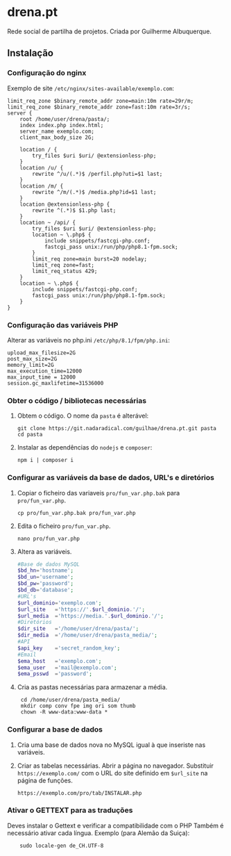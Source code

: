 # drena.pt

Rede social de partilha de projetos.
Criada por Guilherme Albuquerque.

## Instalação

### Configuração do nginx

Exemplo de site `/etc/nginx/sites-available/exemplo.com`:

    limit_req_zone $binary_remote_addr zone=main:10m rate=29r/m;
    limit_req_zone $binary_remote_addr zone=fast:10m rate=3r/s;
    server {
        root /home/user/drena/pasta/;
        index index.php index.html;
        server_name exemplo.com;
        client_max_body_size 2G;

        location / {
            try_files $uri $uri/ @extensionless-php;
        }
        location /u/ {
            rewrite ^/u/(.*)$ /perfil.php?uti=$1 last;
        }
        location /m/ {
            rewrite ^/m/(.*)$ /media.php?id=$1 last;
        }
        location @extensionless-php {
            rewrite ^(.*)$ $1.php last;
        }
        location ~ /api/ {
            try_files $uri $uri/ @extensionless-php;
            location ~ \.php$ {
                include snippets/fastcgi-php.conf;
                fastcgi_pass unix:/run/php/php8.1-fpm.sock;
            }
            limit_req zone=main burst=20 nodelay;
            limit_req zone=fast;
            limit_req_status 429;
        }
        location ~ \.php$ {
            include snippets/fastcgi-php.conf;
            fastcgi_pass unix:/run/php/php8.1-fpm.sock;
        }
    }

### Configuração das variáveis PHP

Alterar as variáveis no php.ini `/etc/php/8.1/fpm/php.ini`:

    upload_max_filesize=2G
    post_max_size=2G
    memory_limit=2G
    max_execution_time=12000
    max_input_time = 12000
    session.gc_maxlifetime=31536000

### Obter o código / bibliotecas necessárias

1. Obtem o código. O nome da `pasta` é alterável:

       git clone https://git.nadaradical.com/guilhae/drena.pt.git pasta
       cd pasta

2. Instalar as dependências do `nodejs` e `composer`:

       npm i | composer i

### Configurar as variáveis da base de dados, URL's e diretórios

1. Copiar o ficheiro das variaveis `pro/fun_var.php.bak` para `pro/fun_var.php`.

       cp pro/fun_var.php.bak pro/fun_var.php

2. Edita o ficheiro `pro/fun_var.php`.

       nano pro/fun_var.php

3. Altera as variáveis.

    ```php
    #Base de dados MySQL
    $bd_hn='hostname';
    $bd_un='username';
    $bd_pw='password';
    $bd_db='database';
    #URL's
    $url_dominio='exemplo.com';
    $url_site   ='https://'.$url_dominio.'/';
    $url_media  ='https://media.'.$url_dominio.'/';
    #Diretórios
    $dir_site   ='/home/user/drena/pasta/';
    $dir_media  ='/home/user/drena/pasta_media/';
    #API
    $api_key    ='secret_random_key';
    #Email
    $ema_host   ='exemplo.com';
    $ema_user   ='mail@exemplo.com';
    $ema_psswd  ='password';
    ```

4. Cria as pastas necessárias para armazenar a média.

        cd /home/user/drena/pasta_media/
        mkdir comp conv fpe img ori som thumb
        chown -R www-data:www-data *

### Configurar a base de dados

1. Cria uma base de dados nova no MySQL igual à que inseriste nas variáveis.

2. Criar as tabelas necessárias.
Abrir a página no navegador. Substituir `https://exemplo.com/` com o URL do site definido em `$url_site` na página de funções.

       https://exemplo.com/pro/tab/INSTALAR.php

### Ativar o GETTEXT para as traduções

Deves instalar o Gettext e verificar a compatibilidade com o PHP
Também é necessário ativar cada língua.
Exemplo (para Alemão da Suiça):

        sudo locale-gen de_CH.UTF-8